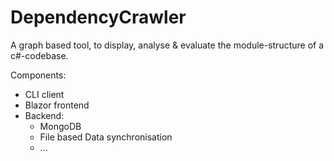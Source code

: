 # DependencyCrawler

A graph based tool, to display, analyse & evaluate the module-structure of a c#-codebase.

Components:
- CLI client
- Blazor frontend
- Backend:
  - MongoDB
  - File based Data synchronisation
  - ...
